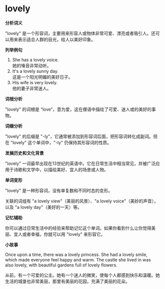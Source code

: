 # lovely

**分析词义**

  

"lovely" 是一个形容词，主要用来形容人或物体非常可爱、漂亮或者吸引人。还可以用来表示适合人群的目光，给人以美好印象。

  

**列举例句**

  

1.  She has a lovely voice.  
    她的嗓音非常动听。
2.  It's a lovely sunny day.  
    这是一个阳光明媚的美好日子。
3.  His wife is very lovely.  
    他的妻子非常迷人。

  

**词根分析**

  

"lovely" 的词根是 “love”，意为爱，这在俚语中描绘了可爱、迷人或的美好的事物。

  

**词缀分析**

  

"lovely" 的后缀是 "-ly"，它通常被添加到形容词后面，把形容词转化成副词。但在 "lovely" 这个单词中，"-ly" 仍保持其形容词的性质。

  

**发展历史和文化背景**

  

"lovely" 一词最早出现在13世纪的英语中。它在日常生活中相当常见，并被广泛应用于诗歌和文学中，以描绘美好、宜人的场景或人物。

  

**单词变形**

  

"lovely" 是一种形容词，没有单复数和不同时态的变形。

  

关联的词组有 "a lovely view"（美丽的风景）、"a lovely voice"（美妙的声音），以及 "a lovely day"（美好的一天）等。

  

**记忆辅助**

  

你可以通过日常生活中的经验来帮助记忆这个单词。如果你看到什么让你觉得美丽、宜人或者幸福，你就可以用 "lovely" 来形容它。

  

**小故事**

  

Once upon a time, there was a lovely princess. She had a lovely smile, which made everyone feel happy and warm. The castle she lived in was also lovely, with beautiful gardens full of lovely flowers.

  

从前，有一个可爱的公主。她有一个迷人的微笑，使每个人都感到快乐和温暖。她生活的城堡也非常美丽，那里有美丽的花园，充满了美丽的花朵。
